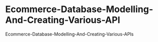 # Ecommerce-Database-Modelling-And-Creating-Various-API
Ecommerce-Database-Modelling-And-Creating-Various-APIs
